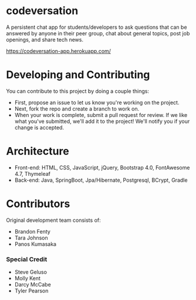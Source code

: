 # codeversation
A persistent chat app for students/developers to ask questions that can be answered by anyone in their peer group, chat about general topics, post job openings, and share tech news.

https://codeversation-app.herokuapp.com/

# Developing and Contributing
You can contribute to this project by doing a couple things:
- First, propose an issue to let us know you're working on the project.
- Next, fork the repo and create a branch to work on.
- When your work is complete, submit a pull request for review. If we like what you've submitted, we'll add it to the project! We'll notify you if your change is accepted.

# Architecture
- Front-end: HTML, CSS, JavaScript, jQuery, Bootstrap 4.0, FontAwesome 4.7, Thymeleaf
- Back-end: Java, SpringBoot, Jpa/Hibernate, Postgresql, BCrypt, Gradle

# Contributors
Original development team consists of:
- Brandon Fenty
- Tara Johnson
- Panos Kumasaka

### Special Credit
- Steve Geluso
- Molly Kent
- Darcy McCabe
- Tyler Pearson
